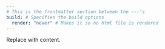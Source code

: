 ```yaml
---
# This is the frontmatter section between the ---'s
build: # Specifies the build options
  render: "never" # Makes it so no html file is rendered
---
```


Replace with content.